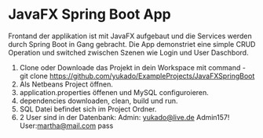 # JavaFX Spring Boot App
Frontand der applikation ist mit JavaFX aufgebaut und die Services werden durch Spring Boot in Gang gebracht.
Die App demonstriet eine simple CRUD Operation und switched zwischen Szenen wie Login und User Daschbord.

1. Clone oder Downloade das Projekt in dein Workspace mit command - git clone https://github.com/yukado/ExampleProjects/JavaFXSpringBoot
2. Als Netbeans Project öffnen.
3. application.properties öffenen und MySQL configuroieren.
4. dependencies downloaden, clean, build und run.
5. SQL Datei befindet sich im Project Ordner.
6. 2 User sind in der Datenbank:
    Admin: yukado@live.de   Admin157!
    User:martha@mail.com    pass
